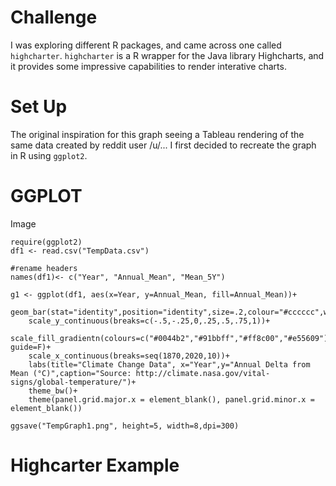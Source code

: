 # Challenge

I was exploring different R packages, and came across one called `highcharter`. `highcharter` is a R wrapper for the Java library Highcharts, and it provides some impressive capabilities to render interative charts.

# Set Up

The original inspiration for this graph seeing a Tableau rendering of the same data created by reddit user /u/... I first decided to recreate the graph in R using `ggplot2`.

# GGPLOT

Image

```
require(ggplot2)
df1 <- read.csv("TempData.csv")

#rename headers
names(df1)<- c("Year", "Annual_Mean", "Mean_5Y")

g1 <- ggplot(df1, aes(x=Year, y=Annual_Mean, fill=Annual_Mean))+
  	geom_bar(stat="identity",position="identity",size=.2,colour="#cccccc",width=3)+
  	scale_y_continuous(breaks=c(-.5,-.25,0,.25,.5,.75,1))+	
  	scale_fill_gradientn(colours=c("#0044b2","#91bbff","#ff8c00","#e55609"),space="Lab", guide=F)+
  	scale_x_continuous(breaks=seq(1870,2020,10))+
  	labs(title="Climate Change Data", x="Year",y="Annual Delta from Mean (°C)",caption="Source: http://climate.nasa.gov/vital-signs/global-temperature/")+
	theme_bw()+
	theme(panel.grid.major.x = element_blank(), panel.grid.minor.x = element_blank())
  
ggsave("TempGraph1.png", height=5, width=8,dpi=300)

```

# Highcarter Example

